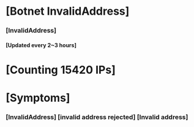 # [Botnet InvalidAddress]
### [InvalidAddress]
#### [Updated every 2~3 hours]

# [Counting 15420 IPs]

# [Symptoms] 

###   [InvalidAddress] [invalid address rejected] [Invalid address]
